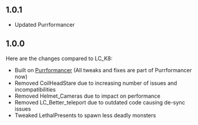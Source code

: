 ## 1.0.1
- Updated Purrformancer

## 1.0.0

Here are the changes compared to LC_K8:

- Built on [Purrformancer](https://thunderstore.io/c/lethal-company/p/Netruitus/Purrformancer/) (All tweaks and fixes are part of Purrformancer now)
- Removed CoilHeadStare due to increasing number of issues and incompatibilities
- Removed Helmet_Cameras due to impact on performance
- Removed LC_Better_teleport due to outdated code causing de-sync issues
- Tweaked LethalPresents to spawn less deadly monsters
